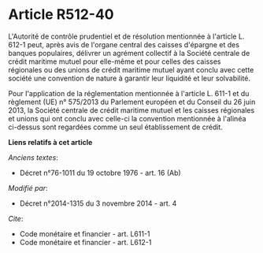 # Article R512-40

L'Autorité de contrôle prudentiel et de résolution mentionnée à l'article L. 612-1 peut, après avis de l'organe central des
caisses d'épargne et des banques populaires, délivrer un agrément collectif à la Société centrale de crédit maritime mutuel
pour elle-même et pour celles des caisses régionales ou des unions de crédit maritime mutuel ayant conclu avec cette société
une convention de nature à garantir leur liquidité et leur solvabilité. 

Pour l'application de la réglementation mentionnée à l'article L. 611-1 et du règlement (UE) n° 575/2013 du Parlement
européen et du Conseil du 26 juin 2013, la Société centrale de crédit maritime mutuel et les caisses régionales et unions qui
ont conclu avec celle-ci la convention mentionnée à l'alinéa ci-dessus sont regardées comme un seul établissement de crédit.

**Liens relatifs à cet article**

_Anciens textes_:

  - Décret n°76-1011 du 19 octobre 1976 - art. 16 (Ab)

_Modifié par_:

  - Décret n°2014-1315 du 3 novembre 2014 - art. 4

_Cite_:

  - Code monétaire et financier - art. L611-1
  - Code monétaire et financier - art. L612-1
